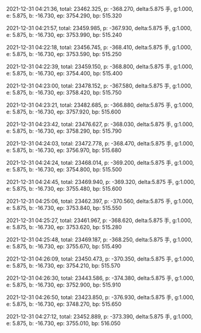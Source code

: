2021-12-31 04:21:36, total: 23462.325, p: -368.270, delta:5.875 手, g:1.000, e: 5.875, b: -16.730, ep: 3754.290, bp: 515.320

2021-12-31 04:21:57, total: 23459.985, p: -367.930, delta:5.875 手, g:1.000, e: 5.875, b: -16.730, ep: 3753.990, bp: 515.240

2021-12-31 04:22:18, total: 23456.745, p: -368.410, delta:5.875 手, g:1.000, e: 5.875, b: -16.730, ep: 3753.590, bp: 515.250

2021-12-31 04:22:39, total: 23459.150, p: -368.800, delta:5.875 手, g:1.000, e: 5.875, b: -16.730, ep: 3754.400, bp: 515.400

2021-12-31 04:23:00, total: 23478.152, p: -367.580, delta:5.875 手, g:1.000, e: 5.875, b: -16.730, ep: 3758.420, bp: 515.750

2021-12-31 04:23:21, total: 23482.685, p: -366.880, delta:5.875 手, g:1.000, e: 5.875, b: -16.730, ep: 3757.920, bp: 515.600

2021-12-31 04:23:42, total: 23476.627, p: -368.030, delta:5.875 手, g:1.000, e: 5.875, b: -16.730, ep: 3758.290, bp: 515.790

2021-12-31 04:24:03, total: 23472.778, p: -368.470, delta:5.875 手, g:1.000, e: 5.875, b: -16.730, ep: 3756.970, bp: 515.680

2021-12-31 04:24:24, total: 23468.014, p: -369.200, delta:5.875 手, g:1.000, e: 5.875, b: -16.730, ep: 3754.800, bp: 515.500

2021-12-31 04:24:45, total: 23469.940, p: -369.320, delta:5.875 手, g:1.000, e: 5.875, b: -16.730, ep: 3755.480, bp: 515.600

2021-12-31 04:25:06, total: 23462.397, p: -370.560, delta:5.875 手, g:1.000, e: 5.875, b: -16.730, ep: 3753.840, bp: 515.550

2021-12-31 04:25:27, total: 23461.967, p: -368.620, delta:5.875 手, g:1.000, e: 5.875, b: -16.730, ep: 3753.620, bp: 515.280

2021-12-31 04:25:48, total: 23469.187, p: -368.250, delta:5.875 手, g:1.000, e: 5.875, b: -16.730, ep: 3755.670, bp: 515.490

2021-12-31 04:26:09, total: 23450.473, p: -370.350, delta:5.875 手, g:1.000, e: 5.875, b: -16.730, ep: 3754.210, bp: 515.570

2021-12-31 04:26:30, total: 23443.586, p: -374.380, delta:5.875 手, g:1.000, e: 5.875, b: -16.730, ep: 3752.900, bp: 515.910

2021-12-31 04:26:50, total: 23423.850, p: -376.930, delta:5.875 手, g:1.000, e: 5.875, b: -16.730, ep: 3748.270, bp: 515.650

2021-12-31 04:27:12, total: 23452.889, p: -373.390, delta:5.875 手, g:1.000, e: 5.875, b: -16.730, ep: 3755.010, bp: 516.050